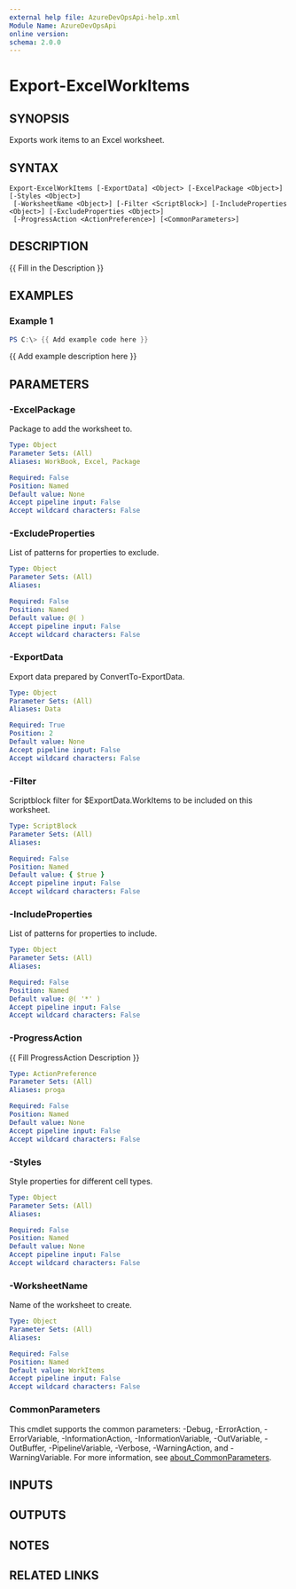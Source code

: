 ```yaml
---
external help file: AzureDevOpsApi-help.xml
Module Name: AzureDevOpsApi
online version:
schema: 2.0.0
---
```


# Export-ExcelWorkItems

## SYNOPSIS
Exports work items to an Excel worksheet.

## SYNTAX

```
Export-ExcelWorkItems [-ExportData] <Object> [-ExcelPackage <Object>] [-Styles <Object>]
 [-WorksheetName <Object>] [-Filter <ScriptBlock>] [-IncludeProperties <Object>] [-ExcludeProperties <Object>]
 [-ProgressAction <ActionPreference>] [<CommonParameters>]
```

## DESCRIPTION
{{ Fill in the Description }}

## EXAMPLES

### Example 1
```powershell
PS C:\> {{ Add example code here }}
```

{{ Add example description here }}

## PARAMETERS

### -ExcelPackage
Package to add the worksheet to.

```yaml
Type: Object
Parameter Sets: (All)
Aliases: WorkBook, Excel, Package

Required: False
Position: Named
Default value: None
Accept pipeline input: False
Accept wildcard characters: False
```

### -ExcludeProperties
List of patterns for properties to exclude.

```yaml
Type: Object
Parameter Sets: (All)
Aliases:

Required: False
Position: Named
Default value: @( )
Accept pipeline input: False
Accept wildcard characters: False
```

### -ExportData
Export data prepared by ConvertTo-ExportData.

```yaml
Type: Object
Parameter Sets: (All)
Aliases: Data

Required: True
Position: 2
Default value: None
Accept pipeline input: False
Accept wildcard characters: False
```

### -Filter
Scriptblock filter for $ExportData.WorkItems to be included on this worksheet.

```yaml
Type: ScriptBlock
Parameter Sets: (All)
Aliases:

Required: False
Position: Named
Default value: { $true }
Accept pipeline input: False
Accept wildcard characters: False
```

### -IncludeProperties
List of patterns for properties to include.

```yaml
Type: Object
Parameter Sets: (All)
Aliases:

Required: False
Position: Named
Default value: @( '*' )
Accept pipeline input: False
Accept wildcard characters: False
```

### -ProgressAction
{{ Fill ProgressAction Description }}

```yaml
Type: ActionPreference
Parameter Sets: (All)
Aliases: proga

Required: False
Position: Named
Default value: None
Accept pipeline input: False
Accept wildcard characters: False
```

### -Styles
Style properties for different cell types.

```yaml
Type: Object
Parameter Sets: (All)
Aliases:

Required: False
Position: Named
Default value: None
Accept pipeline input: False
Accept wildcard characters: False
```

### -WorksheetName
Name of the worksheet to create.

```yaml
Type: Object
Parameter Sets: (All)
Aliases:

Required: False
Position: Named
Default value: WorkItems
Accept pipeline input: False
Accept wildcard characters: False
```

### CommonParameters
This cmdlet supports the common parameters: -Debug, -ErrorAction, -ErrorVariable, -InformationAction, -InformationVariable, -OutVariable, -OutBuffer, -PipelineVariable, -Verbose, -WarningAction, and -WarningVariable. For more information, see [about_CommonParameters](http://go.microsoft.com/fwlink/?LinkID=113216).

## INPUTS

## OUTPUTS

## NOTES

## RELATED LINKS

